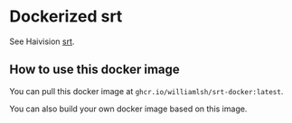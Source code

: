 # Dockerized srt

See Haivision [srt](https://github.com/Haivision/srt).

## How to use this docker image

You can pull this docker image at `ghcr.io/williamlsh/srt-docker:latest`.

You can also build your own docker image based on this image.
